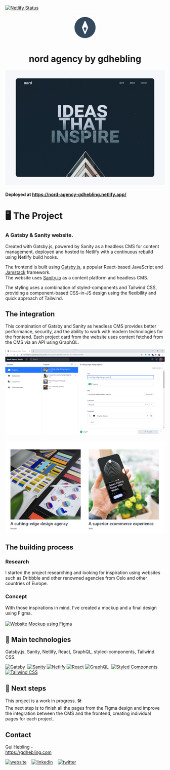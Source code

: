 [![Netlify Status](https://api.netlify.com/api/v1/badges/767e811e-d36a-473d-94d2-44116961bce8/deploy-status)](https://app.netlify.com/sites/nord-agency-gdhebling/deploys)
<br />

<p align="center">
  <a href="https://github.com/gdhebling/nord-agency-website">
    <img src="web/src/images/icon.png" alt="Logo" width="80" height="80">
  </a>
  
  <h1 align="center">
  nord agency by gdhebling
</h1>

<a href="https://nord-agency-gdhebling.netlify.app/" alt="Website Screenshot">![nord agency by gdhebling](web/static/readme/hero-with-frame.png)</a>

#### Deployed at https://nord-agency-gdhebling.netlify.app/

# 🖥 The Project

### A Gatsby & Sanity website.

Created with Gatsby.js, powered by Sanity as a headless CMS for content management, deployed and hosted to Netlify with a continuous rebuild using Netlify build hooks.

The frontend is built using [Gatsby.js](https://www.gatsbyjs.com/), a popular React-based JavaScript and [Jamstack](https://jamstack.org/) framework.  
The website uses [Sanity.io](https://www.sanity.io/) as a content platform and headless CMS.

The styling uses a combination of styled-components and Tailwind CSS, providing a component-based CSS-in-JS design using the flexibility and quick approach of Tailwind.

## The integration

This combination of Gatsby and Sanity as headless CMS provides better performance, security, and the ability to work with modern technologies for the frontend. Each project card from the website uses content fetched from the CMS via an API using GraphQL.

<a href="https://nord-agency-gdhebling.netlify.app" alt="Sanity Studio">![Sanity Studio](web/static/readme/sanity-studio.png)</a>
<br /><br />
<a href="https://nord-agency-gdhebling.netlify.app" alt="Sanity Studio">![Sanity Studio](web/static/readme/project-card.png)</a>

## The building process

### Research

I started the project researching and looking for inspiration using websites such as Dribbble and other renowned agencies from Oslo and other countries of Europe.

### Concept

With those inspirations in mind, I've created a mockup and a final design using Figma.
<br /><br />
<a href="https://nord-agency-gdhebling.netlify.app" alt="Website Mockup using Figma">![Website Mockup using Figma](web/static/readme/project-artboard-2.png)</a>

## 🚀 Main technologies

Gatsby.js, Sanity, Netlify, React, GraphQL, styled-components, Tailwind CSS.

<p align="left">
<a href="https://github.com/gdhebling"><img alt="Gatsby" src="https://www.gatsbyjs.com/Gatsby-Monogram.svg" width="30" /></a>&nbsp
<a href="https://github.com/gdhebling"><img alt="Sanity" src="https://avatars.githubusercontent.com/u/17177659?s=200&v=4" width="32" /></a>
<a href="https://github.com/gdhebling"><img alt="Netlify" src="https://api.iconify.design/vscode-icons:file-type-netlify.svg" width="32" /></a>
<a href="https://github.com/gdhebling"><img alt="React" src="https://api.iconify.design/logos:react.svg" width="34" /></a>
<a href="https://github.com/gdhebling"><img alt="GraphQL" src="https://api.iconify.design/logos:graphql.svg" width="28" /></a>&nbsp
<a href="https://github.com/gdhebling"><img alt="Styled Components" src="https://avatars2.githubusercontent.com/u/20658825?s=200&v=4" width="32" /></a>
<a href="https://github.com/gdhebling"><img alt="Tailwind CSS" src="https://api.iconify.design/logos-tailwindcss-icon.svg" width="32" /></a>
</p>

## 🎯 Next steps

This project is a work in progress. 🛠  
The next step is to finish all the pages from the Figma design and improve the integration between the CMS and the frontend, creating individual pages for each project.

## Contact

Gui Hebling -  
https://gdhebling.com

<p align="left">
<a href="https://gdhebling.com"><img alt="website" width="26px" src="https://www.flaticon.com/svg/static/icons/svg/1828/1828555.svg" /></a>
&nbsp;&nbsp;
<a href="https://www.linkedin.com/in/gdhebling/"><img alt="linkedin" width="26px" src="https://image.flaticon.com/icons/svg/1383/1383262.svg" /></a>
&nbsp;&nbsp;
<a href="https://twitter.com/gdhebling"><img alt="twitter" width="26px" src="https://image.flaticon.com/icons/svg/1383/1383265.svg" /></a>
</p>

